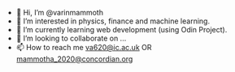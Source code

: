 - 👋 Hi, I’m @varinmammoth
- 👀 I’m interested in physics, finance and machine learning. 
- 🌱 I’m currently learning web development (using Odin Project). 
- 💞️ I’m looking to collaborate on ...
- 📫 How to reach me va620@ic.ac.uk OR mammotha_2020@concordian.org

<!---
varinmammoth/varinmammoth is a ✨ special ✨ repository because its `README.md` (this file) appears on your GitHub profile.
You can click the Preview link to take a look at your changes.
--->
